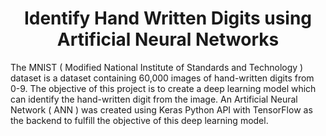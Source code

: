 # <div align="center">Identify Hand Written Digits using Artificial Neural Networks</div>
The MNIST ( Modified National Institute of Standards and Technology ) dataset is a dataset containing 60,000 images of hand-written digits from 0-9.
The objective of this project is to create a deep learning model which can identify the hand-written digit from the image.
An Artificial Neural Network ( ANN ) was created using Keras Python API with TensorFlow as the backend to fulfill the objective of this deep learning model.
